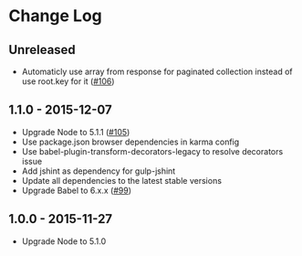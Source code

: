 # Change Log

## Unreleased
- Automaticly use array from response for paginated collection instead of use root.key for it
([#106](https://github.com/fs/backbone-base/pull/106))

## 1.1.0 - 2015-12-07
- Upgrade Node to 5.1.1
([#105](https://github.com/fs/backbone-base/pull/105))
- Use package.json browser dependencies in karma config
- Use babel-plugin-transform-decorators-legacy to resolve decorators issue
- Add jshint as dependency for gulp-jshint
- Update all dependencies to the latest stable versions
- Upgrade Babel to 6.x.x
([#99](https://github.com/fs/backbone-base/pull/99))

## 1.0.0 - 2015-11-27
- Upgrade Node to 5.1.0
